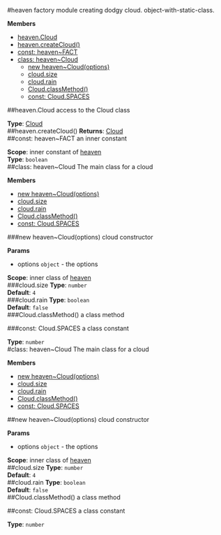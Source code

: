 <a name="module_heaven"></a>
#heaven
factory module creating dodgy cloud. object-with-static-class.

**Members**

* [heaven.Cloud](#module_heaven.Cloud)
* [heaven.createCloud()](#module_heaven.createCloud)
* [const: heaven~FACT](#module_heaven.FACT)
* [class: heaven~Cloud](#module_heaven.Cloud)
  * [new heaven~Cloud(options)](#module_heaven.Cloud)
  * [cloud.size](#module_heaven.Cloud#size)
  * [cloud.rain](#module_heaven.Cloud#rain)
  * [Cloud.classMethod()](#module_heaven.Cloud.classMethod)
  * [const: Cloud.SPACES](#module_heaven.Cloud.SPACES)

<a name="module_heaven.Cloud"></a>
##heaven.Cloud
access to the Cloud class

**Type**: [Cloud](#module_heaven.Cloud)  
<a name="module_heaven.createCloud"></a>
##heaven.createCloud()
**Returns**: [Cloud](#module_heaven.Cloud)  
<a name="module_heaven.FACT"></a>
##const: heaven~FACT
an inner constant

**Scope**: inner constant of [heaven](#module_heaven)  
**Type**: `boolean`  
<a name="module_heaven.Cloud"></a>
##class: heaven~Cloud
The main class for a cloud

**Members**

* [new heaven~Cloud(options)](#module_heaven.Cloud)
* [cloud.size](#module_heaven.Cloud#size)
* [cloud.rain](#module_heaven.Cloud#rain)
* [Cloud.classMethod()](#module_heaven.Cloud.classMethod)
* [const: Cloud.SPACES](#module_heaven.Cloud.SPACES)

<a name="module_heaven.Cloud"></a>
###new heaven~Cloud(options)
cloud constructor

**Params**

- options `object` - the options

**Scope**: inner class of [heaven](#module_heaven)  
<a name="module_heaven.Cloud#size"></a>
###cloud.size
**Type**: `number`  
**Default**: `4`  
<a name="module_heaven.Cloud#rain"></a>
###cloud.rain
**Type**: `boolean`  
**Default**: `false`  
<a name="module_heaven.Cloud.classMethod"></a>
###Cloud.classMethod()
a class method

<a name="module_heaven.Cloud.SPACES"></a>
###const: Cloud.SPACES
a class constant

**Type**: `number`  
<a name="module_heaven.Cloud"></a>
#class: heaven~Cloud
The main class for a cloud

**Members**

* [new heaven~Cloud(options)](#module_heaven.Cloud)
* [cloud.size](#module_heaven.Cloud#size)
* [cloud.rain](#module_heaven.Cloud#rain)
* [Cloud.classMethod()](#module_heaven.Cloud.classMethod)
* [const: Cloud.SPACES](#module_heaven.Cloud.SPACES)

<a name="module_heaven.Cloud"></a>
##new heaven~Cloud(options)
cloud constructor

**Params**

- options `object` - the options

**Scope**: inner class of [heaven](#module_heaven)  
<a name="module_heaven.Cloud#size"></a>
##cloud.size
**Type**: `number`  
**Default**: `4`  
<a name="module_heaven.Cloud#rain"></a>
##cloud.rain
**Type**: `boolean`  
**Default**: `false`  
<a name="module_heaven.Cloud.classMethod"></a>
##Cloud.classMethod()
a class method

<a name="module_heaven.Cloud.SPACES"></a>
##const: Cloud.SPACES
a class constant

**Type**: `number`  
